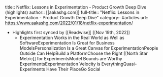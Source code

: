 title:: Netflix: Lessons in Experimentation - Product Growth Deep Dive (highlights)
author:: [[aakashg.com]]
full-title:: "Netflix: Lessons in Experimentation - Product Growth Deep Dive"
category:: #articles
url:: https://www.aakashg.com/2022/01/18/netflix-experimentation/

- Highlights first synced by [[Readwise]] [[Nov 19th, 2022]]
	- Experimentation Works in the Real World as Well as SoftwareExperimentation Is Great for Business ModelsPersonalization Is a Great Canvas for ExperimentationPeople Outside Can HelpBuild a PlatformChoose the Right [[North Star Metric]] for ExperimentsModel Bounds are Worthy ExperimentsExperimentation Velocity is EverythingQuasi-Experiments Have Their PlaceGo Social